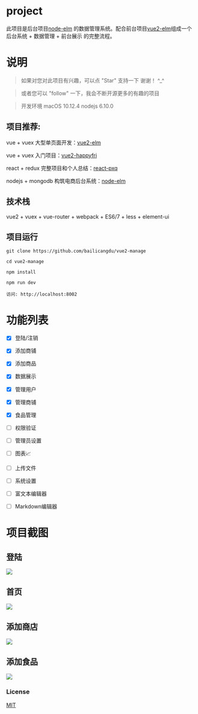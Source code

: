 
# project

此项目是后台项目[node-elm](https://github.com/bailicangdu/node-elm) 的数据管理系统。配合前台项目[vue2-elm](https://github.com/bailicangdu/vue2-elm)组成一个 后台系统 + 数据管理 + 前台展示 的完整流程。


# 说明

>  如果对您对此项目有兴趣，可以点 "Star" 支持一下 谢谢！ ^_^

>  或者您可以 "follow" 一下，我会不断开源更多的有趣的项目

>  开发环境 macOS 10.12.4  nodejs 6.10.0

## 项目推荐:

vue + vuex 大型单页面开发：[vue2-elm](https://github.com/bailicangdu/vue2-elm)

vue + vuex 入门项目：[vue2-happyfri](https://github.com/bailicangdu/vue2-happyfri)

react + redux 完整项目和个人总结：[react-pxq](https://github.com/bailicangdu/react-pxq)

nodejs + mongodb 构筑电商后台系统：[node-elm](https://github.com/bailicangdu/node-elm)


## 技术栈

vue2 + vuex + vue-router + webpack + ES6/7 + less + element-ui


## 项目运行


```
git clone https://github.com/bailicangdu/vue2-manage  

cd vue2-manage  

npm install

npm run dev 

访问: http://localhost:8002

```

# 功能列表

- [x] 登陆/注销
- [x] 添加商铺
- [x] 添加商品
- [x] 数据展示
- [x] 管理用户
- [x] 管理商铺
- [x] 食品管理
- [ ] 权限验证
- [ ] 管理员设置
- [ ] 图表📈
- [ ] 上传文件
- [ ] 系统设置
- [ ] 富文本编辑器
- [ ] Markdown编辑器


# 项目截图

## 登陆

![](https://github.com/bailicangdu/vue2-manage/blob/master/screenshots/manage_login.png)

## 首页
![](https://github.com/bailicangdu/vue2-manage/blob/master/screenshots/manage_home.png)

## 添加商店
![](https://github.com/bailicangdu/vue2-manage/blob/master/screenshots/addshop.png)

## 添加食品
![](https://github.com/bailicangdu/vue2-manage/blob/master/screenshots/addfood.png)


### License

[MIT](https://github.com/bailicangdu/vue2-manage/blob/master/LICENSE)
